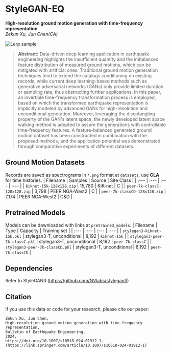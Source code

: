 # StyleGAN-EQ
**High-resolution ground motion generation with time-frequency representation**<br>
*Zekun Xu, Jun Chen(CA)*

![Lerp sample](./lerp_sample.gif)

>**Abstract:** Data-driven deep learning application in earthquake engineering highlights the insufficient quantity and the imbalanced feature distribution of measured ground motions, which can be mitigated with artificial ones. Traditional ground motion generation techniques tend to extend the catalogs conditioning on existing records, while current deep learning-based methods such as generative adversarial networks (GANs) only provide limited duration or sampling rate, thus obstructing further applications. In this paper, an invertible time-frequency transformation process is employed, based on which the transformed earthquake representation is implicitly modeled by advanced GANs for high-resolution and unconditional generation. Moreover, leveraging the disentangling property of the GAN's latent space, the newly developed latent space walking method is adopted to assure the generations with controllable time-frequency features. A feature-balanced generated ground motion dataset has been constructed in combination with the proposed methods, and the application potential was demonstrated through comparative experiments of different datasets.

## Ground Motion Datasets
Records are saved as spectrograms in `*.png` format at `datasets`, use **GLA** for time histories.
| Filename | Samples | Source | Site Class |
| :--- | :--- | :--- | :--- |
| `kiknet-15k-128x128.zip` | 15,780 | KiK-net | C |
| `peer-7k-classC-128x128.zip` | 3,798 | PEER NGA-West2 | C |
| `peer-7k-classCD-128x128.zip` | 7,174 | PEER NGA-West2 | C&D |

## Pretrained Models
Models can be downloaded with links at `pretrained_models`.
| Filename | Type | Capacity | Training set |
| :--- | :--- | :--- | :--- |
| `stylegan3-kiknet-15k.pkl` | stylegan3-T, unconditional | 8,192 | `kiknet-15k` |
| `stylegan3-peer-7k-classC.pkl` | stylegan3-T, unconditional | 8,192 | `peer-7k-classC` |
| `stylegan3-peer-7k-classCD.pkl` | stylegan3-T, unconditional | 8,192 | `peer-7k-classCD` |

## Dependencies
Refer to StyleGAN3 (https://github.com/NVlabs/stylegan3)

## Citation
If you use this data or code for your research, please cite our paper:

```
Zekun Xu, Jun Chen,
High-resolution ground motion generation with time-frequency representation,
Bulletin of Earthquake Engineering,
2024,
https://doi.org/10.1007/s10518-024-01912-1.
(https://link.springer.com/article/10.1007/s10518-024-01912-1)
```
